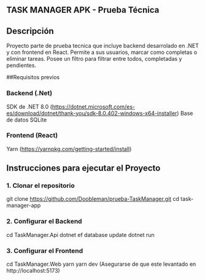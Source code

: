 ## TASK MANAGER APK - Prueba Técnica

## Descripción

Proyecto parte de prueba tecnica que incluye backend desarrolado en .NET y con frontend en React.
Permite a sus usuarios, marcar como completas o eliminar tareas. Posee un filtro para filtrar
entre todos, completadas y pendientes.

##Requisitos previos

### Backend (.Net)
SDK de .NET 8.0 (https://dotnet.microsoft.com/es-es/download/dotnet/thank-you/sdk-8.0.402-windows-x64-installer)
Base de datos SQLite

### Frontend (React)
Yarn (https://yarnpkg.com/getting-started/install)

## Instrucciones para ejecutar el Proyecto

### 1. Clonar el repositorio

git clone https://github.com/Doobleman/prueba-TaskManager.git
cd task-manager-app

### 2. Configurar el Backend
cd TaskManager.Api
dotnet ef database update
dotnet run

### 3. Configurar el Frontend
cd TaskManager.Web
yarn
yarn dev
(Asegurarse de que este levantado en http://localhost:5173)
